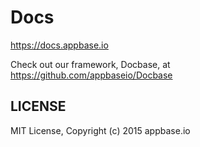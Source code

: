 Docs
====

https://docs.appbase.io

Check out our framework, Docbase, at https://github.com/appbaseio/Docbase

## LICENSE

MIT License, Copyright (c) 2015 appbase.io
